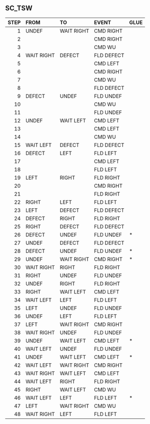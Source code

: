 ## SC_TSW
|STEP|FROM|TO|EVENT|GLUE|
|---:|:---|:---|:---|:---|
|1|UNDEF|WAIT RIGHT|CMD RIGHT|
|2|||CMD RIGHT|
|3|||CMD WU|
|4|WAIT RIGHT|DEFECT|FLD DEFECT|
|5|||CMD LEFT|
|6|||CMD RIGHT|
|7|||CMD WU|
|8|||FLD DEFECT|
|9|DEFECT|UNDEF|FLD UNDEF|
|10|||CMD WU|
|11|||FLD UNDEF|
|12|UNDEF|WAIT LEFT|CMD LEFT|
|13|||CMD LEFT|
|14|||CMD WU|
|15|WAIT LEFT|DEFECT|FLD DEFECT|
|16|DEFECT|LEFT|FLD LEFT|
|17|||CMD LEFT|
|18|||FLD LEFT|
|19|LEFT|RIGHT|FLD RIGHT|
|20|||CMD RIGHT|
|21|||FLD RIGHT|
|22|RIGHT|LEFT|FLD LEFT|
|23|LEFT|DEFECT|FLD DEFECT|
|24|DEFECT|RIGHT|FLD RIGHT|
|25|RIGHT|DEFECT|FLD DEFECT|
|26|DEFECT|UNDEF|FLD UNDEF|*|
|27|UNDEF|DEFECT|FLD DEFECT|
|28|DEFECT|UNDEF|FLD UNDEF|*|
|29|UNDEF|WAIT RIGHT|CMD RIGHT|*|
|30|WAIT RIGHT|RIGHT|FLD RIGHT|
|31|RIGHT|UNDEF|FLD UNDEF|
|32|UNDEF|RIGHT|FLD RIGHT|
|33|RIGHT|WAIT LEFT|CMD LEFT|
|34|WAIT LEFT|LEFT|FLD LEFT|
|35|LEFT|UNDEF|FLD UNDEF|
|36|UNDEF|LEFT|FLD LEFT|
|37|LEFT|WAIT RIGHT|CMD RIGHT|
|38|WAIT RIGHT|UNDEF|FLD UNDEF|
|39|UNDEF|WAIT LEFT|CMD LEFT|*|
|40|WAIT LEFT|UNDEF|FLD UNDEF|
|41|UNDEF|WAIT LEFT|CMD LEFT|*|
|42|WAIT LEFT|WAIT RIGHT|CMD RIGHT|
|43|WAIT RIGHT|WAIT LEFT|CMD LEFT|
|44|WAIT LEFT|RIGHT|FLD RIGHT|
|45|RIGHT|WAIT LEFT|CMD WU|
|46|WAIT LEFT|LEFT|FLD LEFT|*|
|47|LEFT|WAIT RIGHT|CMD WU|
|48|WAIT RIGHT|LEFT|FLD LEFT|

